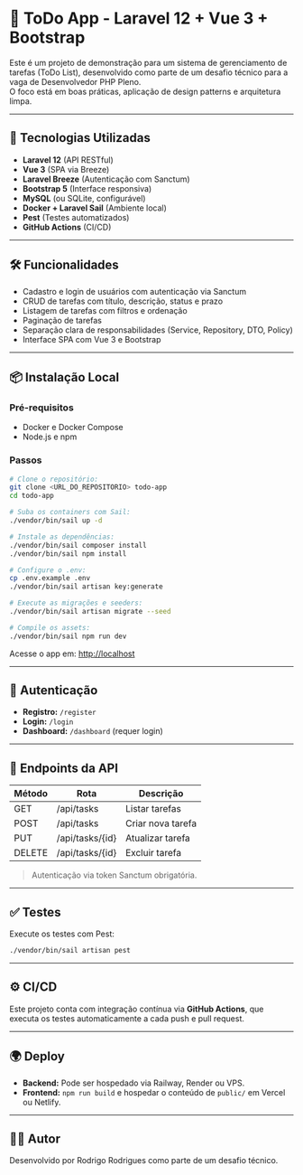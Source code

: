 # 📌 ToDo App - Laravel 12 + Vue 3 + Bootstrap

Este é um projeto de demonstração para um sistema de gerenciamento de tarefas (ToDo List), desenvolvido como parte de um desafio técnico para a vaga de Desenvolvedor PHP Pleno.  
O foco está em boas práticas, aplicação de design patterns e arquitetura limpa.

---

## 🚀 Tecnologias Utilizadas

- **Laravel 12** (API RESTful)
- **Vue 3** (SPA via Breeze)
- **Laravel Breeze** (Autenticação com Sanctum)
- **Bootstrap 5** (Interface responsiva)
- **MySQL** (ou SQLite, configurável)
- **Docker + Laravel Sail** (Ambiente local)
- **Pest** (Testes automatizados)
- **GitHub Actions** (CI/CD)

---

## 🛠 Funcionalidades

- Cadastro e login de usuários com autenticação via Sanctum
- CRUD de tarefas com título, descrição, status e prazo
- Listagem de tarefas com filtros e ordenação
- Paginação de tarefas
- Separação clara de responsabilidades (Service, Repository, DTO, Policy)
- Interface SPA com Vue 3 e Bootstrap

---

## 📦 Instalação Local

### Pré-requisitos

- Docker e Docker Compose
- Node.js e npm

### Passos

```bash
# Clone o repositório:
git clone <URL_DO_REPOSITORIO> todo-app
cd todo-app

# Suba os containers com Sail:
./vendor/bin/sail up -d

# Instale as dependências:
./vendor/bin/sail composer install
./vendor/bin/sail npm install

# Configure o .env:
cp .env.example .env
./vendor/bin/sail artisan key:generate

# Execute as migrações e seeders:
./vendor/bin/sail artisan migrate --seed

# Compile os assets:
./vendor/bin/sail npm run dev
```

Acesse o app em: [http://localhost](http://localhost)

---

## 🔑 Autenticação

- **Registro:** `/register`
- **Login:** `/login`
- **Dashboard:** `/dashboard` (requer login)

---

## 🔗 Endpoints da API

| Método | Rota              | Descrição         |
|--------|-------------------|------------------|
| GET    | /api/tasks        | Listar tarefas   |
| POST   | /api/tasks        | Criar nova tarefa|
| PUT    | /api/tasks/{id}   | Atualizar tarefa |
| DELETE | /api/tasks/{id}   | Excluir tarefa   |

> Autenticação via token Sanctum obrigatória.

---

## ✅ Testes

Execute os testes com Pest:

```bash
./vendor/bin/sail artisan pest
```

---

## ⚙️ CI/CD

Este projeto conta com integração contínua via **GitHub Actions**, que executa os testes automaticamente a cada push e pull request.

---

## 🌍 Deploy

- **Backend:** Pode ser hospedado via Railway, Render ou VPS.
- **Frontend:** `npm run build` e hospedar o conteúdo de `public/` em Vercel ou Netlify.

---

## 👨‍💻 Autor

Desenvolvido por Rodrigo Rodrigues como parte de um desafio técnico.